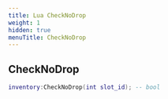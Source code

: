 ```yaml
---
title: Lua CheckNoDrop
weight: 1
hidden: true
menuTitle: CheckNoDrop
---
```

## CheckNoDrop
```lua
inventory:CheckNoDrop(int slot_id); -- bool
```